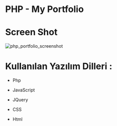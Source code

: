 # PHP - My Portfolio

# Screen Shot

![php_portfolio_screenshot](https://cloud.githubusercontent.com/assets/15425071/16633467/325b11b8-43d2-11e6-9569-2f82b017ce7d.png)

# Kullanılan Yazılım Dilleri :

* Php

* JavaScript

* JQuery

* CSS

* Html
